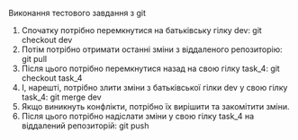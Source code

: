 Виконання тестового завдання з git

1. Спочатку потрібно перемкнутися на батьківську гілку dev:
git checkout dev
2. Потім потрібно отримати останні зміни з віддаленого репозиторію:
git pull
3. Після цього потрібно перемкнутися назад на свою гілку task_4:
git checkout task_4
4. І, нарешті, потрібно злити зміни з батьківської гілки dev у свою гілку task_4:
git merge dev
5. Якщо виникнуть конфлікти, потрібно їх вирішити та закомітити зміни.
6. Після цього потрібно надіслати зміни у свою гілку task_4 на віддалений репозиторій:
git push

